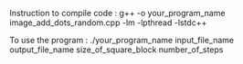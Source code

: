 Instruction to compile code : 
g++ -o your_program_name image_add_dots_random.cpp -lm -lpthread -lstdc++   

To use the program : 
./your_program_name input_file_name output_file_name size_of_square_block number_of_steps